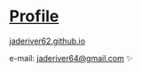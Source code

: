# [Profile](./index.html)


[jaderiver62.github.io](https://jaderiver62.github.io/)


e-mail:  [jaderiver64@gmail.com](mailto:jaderiver64@gmail.com) :sparkles:
